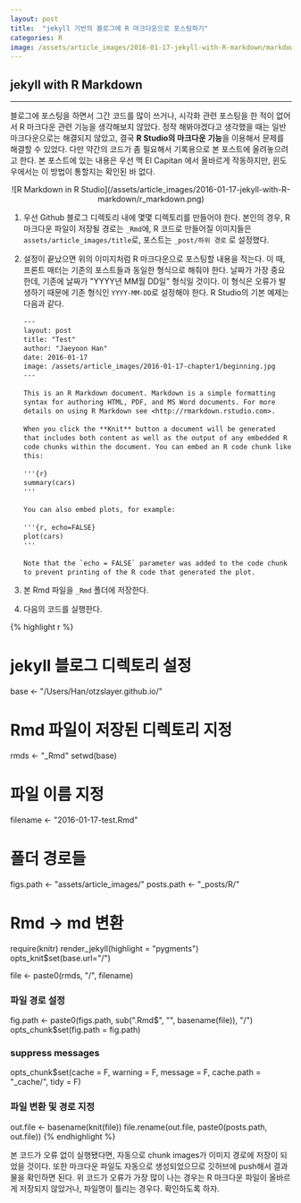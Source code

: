 ```yaml
---
layout: post
title:  "jekyll 기반의 블로그에 R 마크다운으로 포스팅하기"
categories: R
image: /assets/article_images/2016-01-17-jekyll-with-R-markdown/markdown.jpg
---
```


## jekyll with R Markdown

---

블로그에 포스팅을 하면서 그간 코드를 많이 쓰거나, 시각화 관련 포스팅을 한 적이 없어서 R 마크다운 관련 기능을 생각해보지 않았다.
정작 해봐야겠다고 생각했을 때는 일반 마크다운으로는 해결되지 않았고, 결국 **R Studio의 마크다운 기능**을 이용해서 문제를 해결할 수 있었다. 다만 약간의 코드가 좀 필요해서 기록용으로 본 포스트에 올려놓으려고 한다. 본 포스트에 있는 내용은 우선 맥 El Capitan 에서 올바르게 작동하지만, 윈도우에서는 이 방법이 통할지는 확인된 바 없다.

<center> ![R Markdown in R Studio](/assets/article_images/2016-01-17-jekyll-with-R-markdown/r_markdown.png) </center>

1. 우선 Github 블로그 디렉토리 내에 몇몇 디렉토리를 만들어야 한다. 본인의 경우, R 마크다운 파일이 저장될 경로는 `_Rmd`에, R 코드로 만들어질 이미지들은 `assets/article_images/title`로, 포스트는 `_post/하위 경로` 로 설정했다.

2. 설정이 끝났으면 위의 이미지처럼 R 마크다운으로 포스팅할 내용을 적는다. 이 때, 프론트 매터는 기존의 포스트들과 동일한 형식으로 해줘야 한다. 날짜가 가장 중요한데, 기존에 날짜가 "YYYY년 MM월 DD일" 형식일 것이다. 이 형식은 오류가 발생하기 때문에 기존 형식인 `YYYY-MM-DD`로 설정해야 한다. R Studio의 기본 예제는 다음과 같다.

	```
	---
	layout: post
	title: "Test"
	author: "Jaeyoon Han"
	date: 2016-01-17
	image: /assets/article_images/2016-01-17-chapter1/beginning.jpg
	---

	This is an R Markdown document. Markdown is a simple formatting syntax for authoring HTML, PDF, and MS Word documents. For more details on using R Markdown see <http://rmarkdown.rstudio.com>.

	When you click the **Knit** button a document will be generated that includes both content as well as the output of any embedded R code chunks within the document. You can embed an R code chunk like this:

	'''{r}
	summary(cars)
	'''

	You can also embed plots, for example:

	'''{r, echo=FALSE}
	plot(cars)
	'''

	Note that the `echo = FALSE` parameter was added to the code chunk to prevent printing of the R code that generated the plot.
	```

3. 본 Rmd 파일을 `_Rmd` 폴더에 저장한다.

4. 다음의 코드를 실행한다.

{% highlight r %}
# jekyll 블로그 디렉토리 설정
base <- "/Users/Han/otzslayer.github.io/"

# Rmd 파일이 저장된 디렉토리 지정
rmds <- "_Rmd"
setwd(base)

# 파일 이름 지정
filename <- "2016-01-17-test.Rmd"

# 폴더 경로들
figs.path <- "assets/article_images/"
posts.path <- "_posts/R/"

# Rmd -> md 변환
require(knitr)
render_jekyll(highlight = "pygments")
opts_knit$set(base.url="/")

file <- paste0(rmds, "/", filename)

### 파일 경로 설정
fig.path <- paste0(figs.path, sub(".Rmd$", "", basename(file)), "/")
opts_chunk$set(fig.path = fig.path)

### suppress messages
opts_chunk$set(cache = F, warning = F, message = F, cache.path = "_cache/", tidy = F)

### 파일 변환 및 경로 지정
out.file <- basename(knit(file))
file.rename(out.file, paste0(posts.path, out.file))
{% endhighlight %}

본 코드가 오류 없이 실행됐다면, 자동으로 chunk images가 이미지 경로에 저장이 되었을 것이다. 또한 마크다운 파일도 자동으로 생성되었으므로 깃허브에 push해서 결과물을 확인하면 된다.
위 코드가 오류가 가장 많이 나는 경우는 R 마크다운 파일이 올바르게 저장되지 않았거나, 파일명이 틀리는 경우다. 확인하도록 하자.